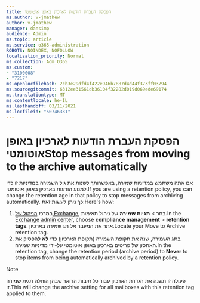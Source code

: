 ```yaml
---
title: הפסקת העברת הודעות לארכיון באופן אוטומטי
ms.author: v-jmathew
author: v-jmathew
manager: dansimp
audience: Admin
ms.topic: article
ms.service: o365-administration
ROBOTS: NOINDEX, NOFOLLOW
localization_priority: Normal
ms.collection: Adm_O365
ms.custom:
- "3100008"
- "7217"
ms.openlocfilehash: 2cb3e29dfd4f422e946b7887d4d44f373ff03794
ms.sourcegitcommit: 6312ee31561db36104f32282d019d069ede69174
ms.translationtype: MT
ms.contentlocale: he-IL
ms.lasthandoff: 03/11/2021
ms.locfileid: "50746331"
---
```

# <a name="stop-messages-from-moving-to-the-archive-automatically"></a><span data-ttu-id="1c652-102">הפסקת העברת הודעות לארכיון באופן אוטומטי</span><span class="sxs-lookup"><span data-stu-id="1c652-102">Stop messages from moving to the archive automatically</span></span>

<span data-ttu-id="1c652-103">אם אתה משתמש במדיניות שמירה, באפשרותך לשנות את גיל השמירה במדיניות זו כדי למנוע הודעות בארכיון באופן אוטומטי.</span><span class="sxs-lookup"><span data-stu-id="1c652-103">If you are using a retention policy, you can change the retention age in that policy to stop messages from archiving automatically.</span></span> <span data-ttu-id="1c652-104">כך ניתן לעשות זאת:</span><span class="sxs-lookup"><span data-stu-id="1c652-104">Here's how:</span></span>

1. <span data-ttu-id="1c652-105">במרכז [הניהול של Exchange](https://go.microsoft.com/fwlink/?linkid=2059104), בחר   >  **תגיות שמירה** של ניהול תאימות.</span><span class="sxs-lookup"><span data-stu-id="1c652-105">In the [Exchange admin center](https://go.microsoft.com/fwlink/?linkid=2059104), choose **compliance management** > **retention tags**.</span></span> <span data-ttu-id="1c652-106">אתר את המעבר אל תג שמירה בארכיון.</span><span class="sxs-lookup"><span data-stu-id="1c652-106">Locate your Move to Archive retention tag.</span></span>
2. <span data-ttu-id="1c652-107">בתג השמירה, שנה את תקופת השמירה (תקופת הארכיון) כדי **לא** להפסיק את האחסון של פריטים בארכיון באופן אוטומטי על-ידי מדיניות שמירה.</span><span class="sxs-lookup"><span data-stu-id="1c652-107">In the retention tag, change the retention period (archive period) to **Never** to stop items from being automatically archived by a retention policy.</span></span>

> [!NOTE]
> <span data-ttu-id="1c652-108">פעולה זו תשנה את הגדרת הארכיון עבור כל תיבות הדואר שבהן הוחלה תגית שמירה זו.</span><span class="sxs-lookup"><span data-stu-id="1c652-108">This will change the archive setting for all mailboxes with this retention tag applied to them.</span></span>
